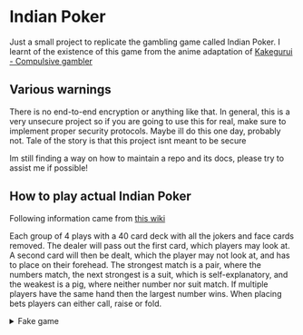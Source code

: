 # Indian Poker

Just a small project to replicate the gambling game called Indian Poker. I learnt of the existence of this game from the anime adaptation of [Kakegurui - Compulsive gambler](https://en.wikipedia.org/wiki/Kakegurui_%E2%80%93_Compulsive_Gambler)

## Various warnings

There is no end-to-end encryption or anything like that. In general, this is a very unsecure project so if you are going to use this for real, make sure to implement proper security protocols. Maybe ill do this one day, probably not. Tale of the story is that this project isnt meant to be secure

Im still finding a way on how to maintain a repo and its docs, please try to assist me if possible!

## How to play actual Indian Poker

Following information came from [this wiki](https://kakegurui.fandom.com/wiki/Indian_Poker)

Each group of 4 plays with a 40 card deck with all the jokers and face cards removed. The dealer will pass out the first card, which players may look at. A second card will then be dealt, which the player may not look at, and has to place on their forehead. The strongest match is a pair, where the numbers match, the next strongest is a suit, which is self-explanatory, and the weakest is a pig, where neither number nor suit match. If multiple players have the same hand then the largest number wins. When placing bets players can either call, raise or fold.

<details>
        <summary>Fake game</summary>
        This game will be played with two players for the sake of being short, but in ordinary scenarios will be played with 4 players

        D = Dealer
        P1 = Player 1
        P2 = Player 2

        D issues two cards to P1 and P2
        Both players raise a card to their forehead
        P1 places a 5-D on their forehead
        P2 places a 4-S on their forehead
        Both players put down their card without seeing it
        P1 starts with a bet of $100
        P2 raises to $150
        P1 calls
        Both players reveal their cards
        P1 had a 5-D and a 2-H
        P2 had a 4-S and a 8-S
        P1 had a pig, so they loose
        P2 had a suit, so they win
</details>